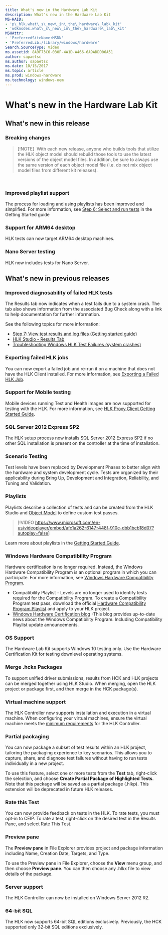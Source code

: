 ```yaml
---
title: What's new in the Hardware Lab Kit
description: What's new in the Hardware Lab Kit
MS-HAID:
- 'p\_hlk.what\_s\_new\_in\_the\_hardware\_lab\_kit'
- 'wdknodes.what\_s\_new\_in\_the\_hardware\_lab\_kit'
MSHAttr:
- 'PreferredSiteName:MSDN'
- 'PreferredLib:/library/windows/hardware'
Search.SourceType: Video
ms.assetid: 8A9F73C6-030F-4A1D-A466-6A9ADDD06A51
author: sapaetsc
ms.author: sapaetsc
ms.date: 10/15/2017
ms.topic: article
ms.prod: windows-hardware
ms.technology: windows-oem
---
```


# What's new in the Hardware Lab Kit


## <span id="What_s_new_in_this_release"></span><span id="what_s_new_in_this_release"></span><span id="WHAT_S_NEW_IN_THIS_RELEASE"></span>**What's new in this release**


### <span id="Breaking_changes"></span><span id="breaking_changes"></span><span id="BREAKING_CHANGES"></span>Breaking changes

>[!NOTE] 
>With each new release, anyone who builds tools that utilize the HLK object model should rebuild those tools to use the latest versions of the object model files. In addition, be sure to always use the same version of each object model file (i.e. do not mix object model files from different kit releases).

 

### <span id="Improved_playlist_support"></span><span id="improved_playlist_support"></span><span id="IMPROVED_PLAYLIST_SUPPORT"></span>Improved playlist support

The process for loading and using playlists has been improved and simplified. For more information, see [Step 6: Select and run tests](getstarted\step-6-select-and-run-tests.md) in the Getting Started guide

### <span id="Support_for_ARM64_desktop"></span><span id="support_for_arm64_desktop"></span><span id="SUPPORT_FOR_ARM64_DESKTOP"></span>Support for ARM64 desktop

HLK tests can now target ARM64 desktop machines.

### <span id="Nano_Server_testing"></span><span id="nano_server_testing"></span><span id="NANO_SERVER_TESTING"></span>Nano Server testing

HLK now includes tests for Nano Server.

## <span id="What_s_new_in_previous_releases"></span><span id="what_s_new_in_previous_releases"></span><span id="WHAT_S_NEW_IN_PREVIOUS_RELEASES"></span>**What's new in previous releases**


### <span id="Improved_diagnosability_of_failed_HLK_tests"></span><span id="improved_diagnosability_of_failed_hlk_tests"></span><span id="IMPROVED_DIAGNOSABILITY_OF_FAILED_HLK_TESTS"></span>Improved diagnosability of failed HLK tests

The Results tab now indicates when a test fails due to a system crash. The tab also shows information from the associated Bug Check along with a link to help documentation for further information.

See the following topics for more information:

-   [Step 7: View test results and log files (Getting started guide)](getstarted\step-7-view-test-results-and-log-files.md)
-   [HLK Studio - Results Tab](user\hlk-studio---results-tab.md)
-   [Troubleshooting Windows HLK Test Failures (system crashes)](user\troubleshooting-windows-hlk-test-failures.md#sysx)

### <span id="Exporting_failed_HLK_jobs"></span><span id="exporting_failed_hlk_jobs"></span><span id="EXPORTING_FAILED_HLK_JOBS"></span>Exporting failed HLK jobs

You can now export a failed job and re-run it on a machine that does not have the HLK Client installed. For more information, see [Exporting a Failed HLK Job](user\exporting-a-failed-hlk-job.md).

### <span id="Support_for_Mobile_testing"></span><span id="support_for_mobile_testing"></span><span id="SUPPORT_FOR_MOBILE_TESTING"></span>Support for Mobile testing

Mobile devices running Test and Health images are now supported for testing with the HLK. For more information, see [HLK Proxy Client Getting Started Guide](getstarted\hlk-proxy-client-getting-started-guide.md).

### <span id="SQL_Server_2012_Express_SP2"></span><span id="sql_server_2012_express_sp2"></span><span id="SQL_SERVER_2012_EXPRESS_SP2"></span>SQL Server 2012 Express SP2

The HLK setup process now installs SQL Server 2012 Express SP2 if no other SQL installation is present on the controller at the time of installation.

### <span id="Scenario_Testing"></span><span id="scenario_testing"></span><span id="SCENARIO_TESTING"></span>Scenario Testing

Test levels have been replaced by Development Phases to better align with the hardware and system development cycle. Tests are organized by their applicability during Bring Up, Development and Integration, Reliability, and Tuning and Validation.

### <span id="Playlists"></span><span id="playlists"></span><span id="PLAYLISTS"></span>Playlists

Playlists describe a collection of tests and can be created from the HLK Studio and [Object Model](API\microsoftwindowskitshardwareobjectmodel.md) to define custom test passes.

> [!VIDEO https://www.microsoft.com/en-us/videoplayer/embed/afc1a262-6147-448f-910c-dbb1bcb18d07?autoplay=false]

Learn more about playlists in the [Getting Started Guide](getstarted\step-6-select-and-run-tests.md).

### <span id="Windows_Hardware_Compatibility_Program"></span><span id="windows_hardware_compatibility_program"></span><span id="WINDOWS_HARDWARE_COMPATIBILITY_PROGRAM"></span>Windows Hardware Compatibility Program

Hardware certification is no longer required. Instead, the Windows Hardware Compatibility Program is an optional program in which you can participate. For more information, see [Windows Hardware Compatibility Program](https://docs.microsoft.com/en-us/windows-hardware/design/compatibility/).

-   Compatibility Playlist - Levels are no longer used to identify tests required for the Compatibility Program. To create a Compatibility Program test pass, download the official [Hardware Compatibility Program Playlist](https://sysdev.microsoft.com/en-US/Hardware/compatibilityplaylists/) and apply to your HLK project.
-   [Windows Hardware Certification blog](http://blogs.msdn.com/b/windows_hardware_certification) -This blog provides up-to-date news about the Windows Compatibility Program. Including Compatibility Playlist update announcements.

### <span id="OS_Support"></span><span id="os_support"></span><span id="OS_SUPPORT"></span>OS Support

The Hardware Lab Kit supports Windows 10 testing only. Use the Hardware Certification Kit for testing downlevel operating systems.

### <span id="Merge_.hckx_Packages"></span><span id="merge_.hckx_packages"></span><span id="MERGE_.HCKX_PACKAGES"></span>Merge .hckx Packages

To support unified driver submissions, results from HCK and HLK projects can be merged together using HLK Studio. When merging, open the HLK project or package first, and then merge in the HCK package(s).

### <span id="Virtual_machine_support"></span><span id="virtual_machine_support"></span><span id="VIRTUAL_MACHINE_SUPPORT"></span>Virtual machine support

The HLK Controller now supports installation and execution in a virtual machine. When configuring your virtual machines, ensure the virtual machine meets the [minimum requirements](getstarted\windows-hlk-prerequisites.md) for the HLK Controller.

### <span id="Partial_packaging"></span><span id="partial_packaging"></span><span id="PARTIAL_PACKAGING"></span>Partial packaging

You can now package a subset of test results within an HLK project, tailoring the packaging experience to key scenarios. This allows you to capture, share, and diagnose test failures without having to run tests individually in a new project.

To use this feature, select one or more tests from the **Test** tab, right-click the selection, and choose **Create Partial Package of Highlighted Tests**. Note that this package will be saved as a partial package (.hlkp). This extension will be deprecated in future HLK releases.

### <span id="Rate_this_Test"></span><span id="rate_this_test"></span><span id="RATE_THIS_TEST"></span>Rate this Test

You can now provide feedback on tests in the HLK. To rate tests, you must opt-in to CEIP. To rate a test, right-click on the desired test in the Results Pane, and select Rate This Test.

### <span id="Preview_pane"></span><span id="preview_pane"></span><span id="PREVIEW_PANE"></span>Preview pane

The **Preview pane** in File Explorer provides project and package information including Name, Creation Date, Targets, and Type.

To use the Preview pane in File Explorer, choose the **View** menu group, and then choose **Preview pane**. You can then choose any .hlkx file to view details of the package.

### <span id="Server_support"></span><span id="server_support"></span><span id="SERVER_SUPPORT"></span>Server support

The HLK Controller can now be installed on Windows Server 2012 R2.

### <span id="64-bit_SQL"></span><span id="64-bit_sql"></span><span id="64-BIT_SQL"></span>64-bit SQL

The HLK now supports 64-bit SQL editions exclusively. Previously, the HCK supported only 32-bit SQL editions exclusively.

 

 






